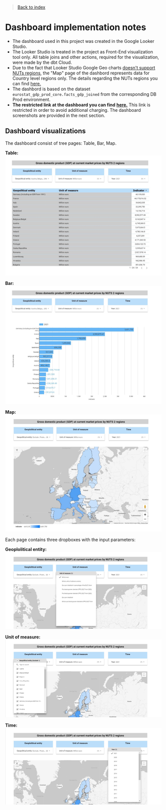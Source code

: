 >[Back to index](../README.md)

# Dashboard implementation notes

- The dashboard used in this project was created in the Google Looker Studio. 
- The Looker Studio is treated in the project as Front-End visualization tool only. All table joins and other actions, required for the visualization, were made by the dbt Cloud.
- Due to the fact that Looker Studio Google Geo charts [doesn't support NUTs regions](https://support.google.com/looker-studio/answer/9843174#country&zippy=%2Cin-this-article), the "Map" page of the dashbord represents data for Country level regions only. The details regarding the NUTs regions you can find [here.](https://ec.europa.eu/eurostat/web/nuts/background)
- The dashbord is based on the dataset `eurostat_gdp_prod_core.facts_gdp_joined` from the corresponding DB Prod environment.
- **The restricted link at the dashboard you can find** [**here.**](https://lookerstudio.google.com/reporting/5cb1caed-76fb-4a2f-bbd3-b9e2bb8269b1) This link is restricted in order to avoid additional charging. The dashboard screenshots are provided in the next section.

## Dashboard visualizations

The dashboard consist of tree pages: Table, Bar, Map.

**Table:**
![dashboard](../img/dashboard1.jpg)

**Bar:**
![dashboard](../img/dashboard2.jpg)

**Map:**
![dashboard](../img/dashboard3.jpg)

Each page contains three dropboxes with the input parameters:

**Geoplolitical entity:**
![dashboard](../img/dashboard4.jpg)

**Unit of measure:**
![dashboard](../img/dashboard5.jpg)

**Time:**
![dashboard](../img/dashboard6.jpg)
